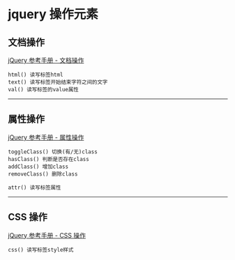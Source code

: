 # jquery 操作元素


## 文档操作

[jQuery 参考手册 - 文档操作](http://www.w3school.com.cn/jquery/jquery_ref_manipulation.asp)

```text
html() 读写标签html
text() 读写标签开始结束字符之间的文字
val() 读写标签的value属性
```

------

## 属性操作

[jQuery 参考手册 - 属性操作](http://www.w3school.com.cn/jquery/jquery_ref_attributes.asp)

```text
toggleClass() 切换(有/无)class
hasClass() 判断是否存在class
addClass() 增加class
removeClass() 删除class

attr() 读写标签属性
```

------

## CSS 操作

[jQuery 参考手册 - CSS 操作](http://www.w3school.com.cn/jquery/jquery_ref_css.asp)

```text
css() 读写标签style样式
```

